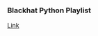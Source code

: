 ### **Blackhat Python Playlist**

[Link](https://www.youtube.com/playlist?list=PLk6vOUIjcauWAzYx5zn5JTnDL9R-Osk_H)
